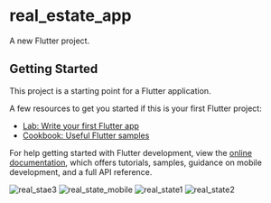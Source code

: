 # real_estate_app

A new Flutter project.

## Getting Started

This project is a starting point for a Flutter application.

A few resources to get you started if this is your first Flutter project:

- [Lab: Write your first Flutter app](https://docs.flutter.dev/get-started/codelab)
- [Cookbook: Useful Flutter samples](https://docs.flutter.dev/cookbook)

For help getting started with Flutter development, view the
[online documentation](https://docs.flutter.dev/), which offers tutorials,
samples, guidance on mobile development, and a full API reference.

![real_stae3](https://github.com/FatimaAzaizeh/real_estate_app/assets/164844640/09af814e-07f2-48a6-a2fd-0c7f9d22d2f2)
![real_state_mobile](https://github.com/FatimaAzaizeh/real_estate_app/assets/164844640/7c0c4137-9db4-4f47-8fc0-1aaf9f0de834)
![real_state1](https://github.com/FatimaAzaizeh/real_estate_app/assets/164844640/8bf304cd-4db2-4fb5-839e-a235badd37f9)
![real_state2](https://github.com/FatimaAzaizeh/real_estate_app/assets/164844640/bd2f339f-2652-47bc-868e-da1ec243302b)

